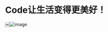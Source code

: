 # Code让生活变得更美好！


￼![image](https://user-images.githubusercontent.com/46437426/113882377-d4512e00-97ef-11eb-8a09-322999c5479c.png)
